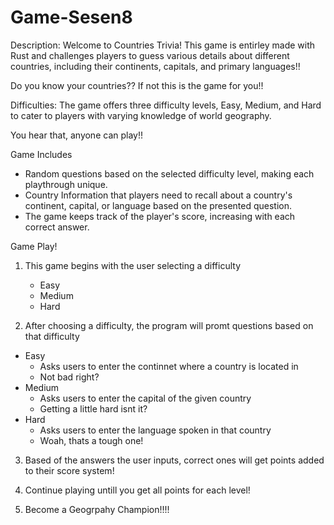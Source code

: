 # Game-Sesen8


Description: 
Welcome to Countries Trivia! 
This game is entirley made with Rust and challenges players to guess various 
details about different countries, including their continents, 
capitals, and primary languages!! 

Do you know your countries?? 
If not this is the game for you!!

Difficulties:
The game offers three difficulty levels, Easy, Medium, and Hard
to cater to players with varying knowledge of world geography.

You hear that, anyone can play!!

Game Includes
- Random questions based on the selected difficulty level, making each playthrough unique.
- Country Information that players need to recall about a country's
  continent, capital, or language based on the presented question.
- The game keeps track of the player's score, increasing with each correct answer.

Game Play!
1. This game begins with the user selecting a difficulty 
   - Easy
   - Medium
   - Hard

2. After choosing a difficulty, the program will promt questions
   based on that difficulty

  - Easy 
    - Asks users to enter the continnet where a country is located in 
    - Not bad right?
  - Medium
    - Asks users to enter the capital of the given country
    - Getting a little hard isnt it?
  - Hard
    - Asks users to enter the language spoken in that country
    - Woah, thats a tough one! 


3. Based of the answers the user inputs, correct ones will get
   points added to their score system!

4. Continue playing untill you get all points for each level!
5. Become a Geogrpahy Champion!!!!










